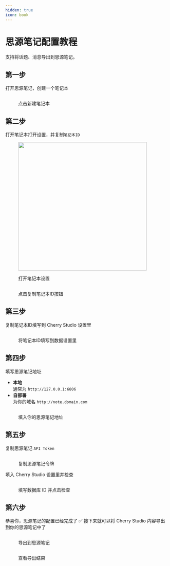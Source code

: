 ```yaml
---
hidden: true
icon: book
---
```


# 思源笔记配置教程

支持将话题、消息导出到思源笔记。

## 第一步

打开思源笔记，创建一个笔记本

<figure><img src="../.gitbook/assets/siyuan-image-1.png" alt=""><figcaption><p>点击新建笔记本</p></figcaption></figure>

## 第二步

打开笔记本打开设置，并复制`笔记本ID`

<figure><img src="../.gitbook/assets/siyuan-image-2.png" alt="" width="400"><figcaption><p>打开笔记本设置</p></figcaption></figure>

<figure><img src="../.gitbook/assets/siyuan-image-3.png" alt=""><figcaption><p>点击复制笔记本ID按钮</p></figcaption></figure>

## 第三步

复制笔记本ID填写到 Cherry Studio 设置里

<figure><img src="../.gitbook/assets/siyuan-image-4.png" alt=""><figcaption><p>将笔记本ID填写到数据设置里</p></figcaption></figure>

## 第四步

填写思源笔记地址

* **本地**\
  通常为 `http://127.0.0.1:6806`
* **自部署**\
  为你的域名 `http://note.domain.com`

<figure><img src="../.gitbook/assets/siyuan-image-5.png" alt=""><figcaption><p>填入你的思源笔记地址</p></figcaption></figure>

## 第五步

复制思源笔记 `API Token`

<figure><img src="../.gitbook/assets/siyuan-image-6.png" alt=""><figcaption><p>复制思源笔记令牌</p></figcaption></figure>

填入 Cherry Studio 设置里并检查

<figure><img src="../.gitbook/assets/siyuan-image-7.png" alt=""><figcaption><p>填写数据库 ID 并点击检查</p></figcaption></figure>

## 第六步

恭喜你，思源笔记的配置已经完成了 ✅ 接下来就可以将 Cherry Studio 内容导出到你的思源笔记中了

<figure><img src="../.gitbook/assets/siyuan-image-8.png" alt=""><figcaption><p>导出到思源笔记</p></figcaption></figure>

<figure><img src="../.gitbook/assets/siyuan-image-9.png" alt=""><figcaption><p>查看导出结果</p></figcaption></figure>
